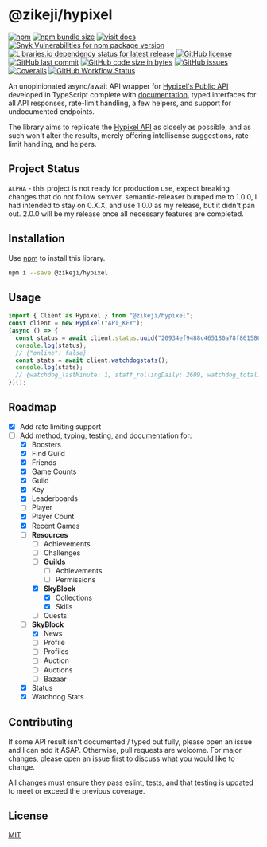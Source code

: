 # @zikeji/hypixel

[![npm](https://img.shields.io/npm/v/@zikeji/hypixel)][npm]
[![npm bundle size](https://img.shields.io/bundlephobia/min/@zikeji/hypixel)][npm]
[![visit docs](https://img.shields.io/badge/docs-VuePress-green)][docs]
[![Snyk Vulnerabilities for npm package version](https://img.shields.io/snyk/vulnerabilities/npm/@zikeji/hypixel)][npm]
[![Libraries.io dependency status for latest release](https://img.shields.io/librariesio/release/npm/@zikeji/hypixel)][npm]
[![GitHub license](https://img.shields.io/github/license/zikeji/node-hypixel)](https://github.com/zikeji/node-hypixel/blob/master/LICENSE)
[![GitHub last commit](https://img.shields.io/github/last-commit/zikeji/node-hypixel)][github]
[![GitHub code size in bytes](https://img.shields.io/github/languages/code-size/zikeji/node-hypixel)][github]
[![GitHub issues](https://img.shields.io/github/issues/zikeji/node-hypixel)](https://github.com/zikeji/node-hypixel/issues)
[![Coveralls](https://img.shields.io/coveralls/github/zikeji/node-hypixel)](https://coveralls.io/github/zikeji/node-hypixel)
[![GitHub Workflow Status](https://img.shields.io/github/workflow/status/zikeji/node-hypixel/release)][github]

[npm]: https://www.npmjs.com/package/@zikeji/hypixel
[github]: https://github.com/zikeji/node-hypixel
[docs]: https://node-hypixel.zikeji.com
[hypixel]: https://api.hypixel.net/

An unopinionated async/await API wrapper for [Hypixel's Public API][hypixel] developed in TypeScript complete with [documentation][docs], typed interfaces for all API responses, rate-limit handling, a few helpers, and support for undocumented endpoints.

The library aims to replicate the [Hypixel API][hypixel] as closely as possible, and as such won't alter the results, merely offering intellisense suggestions, rate-limit handling, and helpers.

## Project Status

`ALPHA` - this project is not ready for production use, expect breaking changes that do not follow semver. semantic-releaser bumped me to 1.0.0, I had intended to stay on 0.X.X, and use 1.0.0 as my release, but it didn't pan out. 2.0.0 will be my release once all necessary features are completed.

## Installation

Use [npm](https://www.npmjs.com) to install this library.

```bash
npm i --save @zikeji/hypixel
```

## Usage

```javascript
import { Client as Hypixel } from "@zikeji/hypixel";
const client = new Hypixel("API_KEY");
(async () => {
  const status = await client.status.uuid("20934ef9488c465180a78f861586b4cf"); // Minikloon
  console.log(status);
  // {"online": false}
  const stats = await client.watchdogstats();
  console.log(stats);
  // {watchdog_lastMinute: 1, staff_rollingDaily: 2609, watchdog_total: 5591714, watchdog_rollingDaily: 4213, …}
})();
```

## Roadmap

- [x] Add rate limiting support
- [ ] Add method, typing, testing, and documentation for:
  - [x] Boosters
  - [x] Find Guild
  - [x] Friends
  - [x] Game Counts
  - [x] Guild
  - [x] Key
  - [x] Leaderboards
  - [ ] Player
  - [x] Player Count
  - [x] Recent Games
  - [ ] **Resources**
    - [ ] Achievements
    - [ ] Challenges
    - [ ] **Guilds**
      - [ ] Achievements
      - [ ] Permissions
    - [x] **SkyBlock**
      - [x] Collections
      - [x] Skills
    - [ ] Quests
  - [ ] **SkyBlock**
    - [x] News
    - [ ] Profile
    - [ ] Profiles
    - [ ] Auction
    - [ ] Auctions
    - [ ] Bazaar
  - [x] Status
  - [x] Watchdog Stats

## Contributing
If some API result isn't documented / typed out fully, please open an issue and I can add it ASAP. Otherwise, pull requests are welcome. For major changes, please open an issue first to discuss what you would like to change.

All changes must ensure they pass eslint, tests, and that testing is updated to meet or exceed the previous coverage.

## License
[MIT](https://choosealicense.com/licenses/mit/)